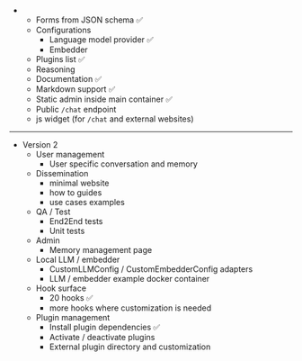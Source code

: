 
* 
  * Forms from JSON schema ✅
  * Configurations
	  * Language model provider ✅
	  * Embedder
  * Plugins list ✅
  * Reasoning
  * Documentation ✅
  * Markdown support ✅
  * Static admin inside main container ✅
  * Public `/chat` endpoint  
  * js widget (for `/chat` and external websites)


<hr>

* Version 2
  * User management
    * User specific conversation and memory
  * Dissemination
    * minimal website
    * how to guides
    * use cases examples
  * QA / Test
    * End2End tests
    * Unit tests
  * Admin
    * Memory management page
  * Local LLM / embedder
    * CustomLLMConfig / CustomEmbedderConfig adapters
    * LLM / embedder example docker container
  * Hook surface
    * 20 hooks ✅
    * more hooks where customization is needed
  * Plugin management
    * Install plugin dependencies ✅
    * Activate / deactivate plugins
    * External plugin directory and customization
